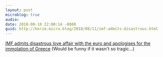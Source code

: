 ```yaml
---
layout: post
microblog: true
audio: 
date: 2018-08-10 22:00:14 -0800
guid: http://kerim.micro.blog/2018/08/11/imf-admits-disastrous.html
---
```

[IMF admits disastrous love affair with the euro and apologises for the immolation of Greece](https://www.telegraph.co.uk/business/2016/07/28/imf-admits-disastrous-love-affair-with-euro-apologises-for-the-i/) (Would be funny if it wasn't so tragic…)

